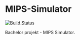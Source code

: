 # MIPS-Simulator 
[![Build Status](https://travis-ci.com/JanmanX/MIPS-Simulator.svg?token=eW2Qg6ZpsoXrdd3znPvF&branch=master)](https://travis-ci.com/JanmanX/MIPS-Simulator)

Bachelor projekt - MIPS Simulator.
